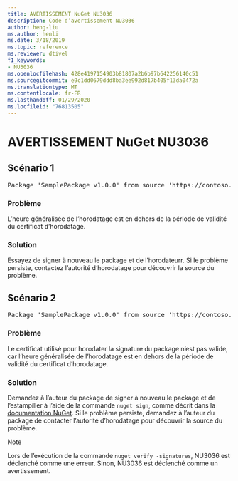```yaml
---
title: AVERTISSEMENT NuGet NU3036
description: Code d’avertissement NU3036
author: heng-liu
ms.author: henli
ms.date: 3/18/2019
ms.topic: reference
ms.reviewer: dtivel
f1_keywords:
- NU3036
ms.openlocfilehash: 428e4197154903b81807a2b6b97b642256140c51
ms.sourcegitcommit: e9c1dd0679ddd8ba3ee992d817b405f13da0472a
ms.translationtype: MT
ms.contentlocale: fr-FR
ms.lasthandoff: 01/29/2020
ms.locfileid: "76813505"
---
```

# <a name="nuget-warning-nu3036"></a>AVERTISSEMENT NuGet NU3036

## <a name="scenario-1"></a>Scénario 1

<pre>Package 'SamplePackage v1.0.0' from source 'https://contoso.com/index.json': The timestamp's generalized time is outside the timestamping certificate's validity period.</pre>

### <a name="issue"></a>Problème

L’heure généralisée de l’horodatage est en dehors de la période de validité du certificat d’horodatage.


### <a name="solution"></a>Solution

Essayez de signer à nouveau le package et de l’horodateurr. Si le problème persiste, contactez l’autorité d’horodatage pour découvrir la source du problème.



## <a name="scenario-2"></a>Scénario 2

<pre>Package 'SamplePackage v1.0.0' from source 'https://contoso.com/index.json': The primary signature's timestamp's generalized time is outside the timestamping certificate's validity period.</pre>

### <a name="issue"></a>Problème

Le certificat utilisé pour horodater la signature du package n’est pas valide, car l’heure généralisée de l’horodatage est en dehors de la période de validité du certificat d’horodatage.


### <a name="solution"></a>Solution

Demandez à l’auteur du package de signer à nouveau le package et de l’estampiller à l’aide de la commande `nuget sign`, comme décrit dans la [documentation NuGet](../../create-packages/sign-a-package.md). Si le problème persiste, demandez à l’auteur du package de contacter l’autorité d’horodatage pour découvrir la source du problème.


> [!Note]
> Lors de l’exécution de la commande `nuget verify -signatures`, NU3036 est déclenché comme une erreur. Sinon, NU3036 est déclenché comme un avertissement.
